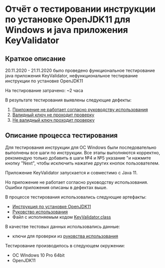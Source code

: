 # Отчёт о тестировании инструкции по установке OpenJDK11 для Windows и java приложения KeyValidator

## Краткое описание

20.11.2020 - 21.11.2020 было проведено функциональное тестирование java приложения KeyValidator, нефункциональное тестирвание инструкции по установке OpenJDK11

На тестирование затрачено: ~2 часа

В результате тестирования выявлены следующие дефекты:
1. [Приложение не работает согласно руководству использования](https://github.com/m-starilov/javaqa-01-task-1-KeyValidator/issues/1)
1. [Валидный ключ не проходит проверку](https://github.com/m-starilov/javaqa-01-task-1-KeyValidator/issues/2)
1. [Не валидный ключ проходит проверку](https://github.com/m-starilov/javaqa-01-task-1-KeyValidator/issues/3)

## Описание процесса тестирования

Для тестирования инструкции для ОС Windows были последовательно выполнены все шаги по инструкции. Все этапы выполняются корректно, рекомендую только добавить в шаги №4 и №5 указание "и нажмите кнопку "Next", чтобы исключить нажатие других кнопок пользователем. 

Приложение KeyValidator запускается и совместимо с Java 11.

Но приложение не работает согласно руководству использования. Ошибки приложения описаны в дефектах выше.


В процессе тестирования использовались следующие артефакты:
* [Инструкция по установке OpenJDK11](https://github.com/netology-code/javaqa-homeworks/blob/master/intro/openjdk11-manual.md)
* [Руковство использования](https://github.com/netology-code/javaqa-homeworks/blob/master/intro/user-manual.md)
* Файл с исполняемым кодом [KeyValidator.class](https://github.com/m-starilov/javaqa-01-task-1-KeyValidator/blob/master/KeyValidator.class)

В качестве тестовых данных использовались данные:
* ключи для проверки из [руковства использования](https://github.com/netology-code/javaqa-homeworks/blob/master/intro/user-manual.md)

Тестирование производилось в следующем окружении:
*  ОС WIndows 10 Pro 64bit
*  OpenJDK11
